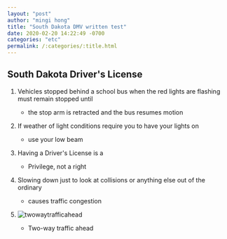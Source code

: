 ```yaml
---
layout: "post"
author: "mingi hong"
title: "South Dakota DMV written test"
date: 2020-02-20 14:22:49 -0700
categories: "etc"
permalink: /:categories/:title.html
---
```


## South Dakota Driver's License

1. Vehicles stopped behind a school bus when the red lights are flashing must remain stopped until
    - the stop arm is retracted and the bus resumes motion

2. If weather of light conditions require you to have your lights on
    - use your low beam

3. Having a Driver's License is a
    - Privilege, not a right

4. Slowing down just to look at collisions or anything else out of the ordinary
    - causes traffic congestion

5. ![twowaytrafficahead](/minglab/assets/twowaytrafficahead.png)
    - Two-way traffic ahead


